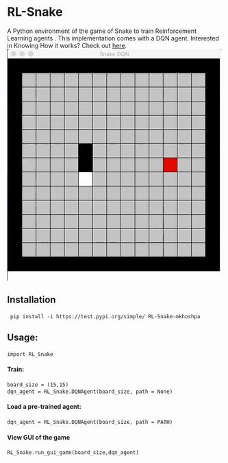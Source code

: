 # RL-Snake

A Python environment of the game of Snake to train Reinforcement Learning agents
. This implementation comes with a DQN agent.
Interested in Knowing How it works? Check out [here](https://mkhoshpa.github.io/RLSnake/).
![](img/snake.gif)
## Installation
     pip install -i https://test.pypi.org/simple/ RL-Snake-mkhoshpa
## Usage:
    import RL_Snake
#### Train:
    board_size = (15,15)
    dqn_agent = RL_Snake.DQNAgent(board_size, path = None)


#### Load a pre-trained agent:
    dqn_agent = RL_Snake.DQNAgent(board_size, path = PATH)


#### View GUI of the game
    RL_Snake.run_gui_game(board_size,dqn_agent)
